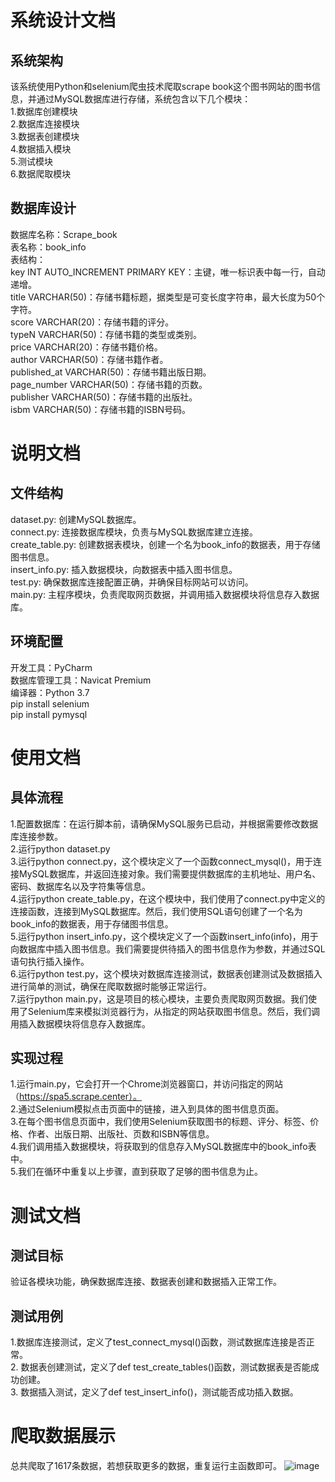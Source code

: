 # 系统设计文档
## 系统架构
该系统使用Python和selenium爬虫技术爬取scrape book这个图书网站的图书信息，并通过MySQL数据库进行存储，系统包含以下几个模块：  
1.数据库创建模块  
2.数据库连接模块  
3.数据表创建模块  
4.数据插入模块  
5.测试模块  
6.数据爬取模块  
## 数据库设计
数据库名称：Scrape_book  
表名称：book_info  
表结构：  
key INT AUTO_INCREMENT PRIMARY KEY：主键，唯一标识表中每一行，自动递增。  
title VARCHAR(50)：存储书籍标题，据类型是可变长度字符串，最大长度为50个字符。  
score VARCHAR(20)：存储书籍的评分。  
typeN VARCHAR(50)：存储书籍的类型或类别。  
price VARCHAR(20)：存储书籍价格。  
author VARCHAR(50)：存储书籍作者。  
published_at  VARCHAR(50)：存储书籍出版日期。  
page_number VARCHAR(50)：存储书籍的页数。  
publisher VARCHAR(50)：存储书籍的出版社。  
isbm VARCHAR(50)：存储书籍的ISBN号码。  

# 说明文档
## 文件结构
dataset.py: 创建MySQL数据库。  
connect.py: 连接数据库模块，负责与MySQL数据库建立连接。  
create_table.py: 创建数据表模块，创建一个名为book_info的数据表，用于存储图书信息。  
insert_info.py: 插入数据模块，向数据表中插入图书信息。  
test.py: 确保数据库连接配置正确，并确保目标网站可以访问。  
main.py: 主程序模块，负责爬取网页数据，并调用插入数据模块将信息存入数据库。  
## 环境配置
开发工具：PyCharm  
数据库管理工具：Navicat Premium  
编译器：Python 3.7  
pip install selenium  
pip install pymysql  

# 使用文档
## 具体流程
1.配置数据库：在运行脚本前，请确保MySQL服务已启动，并根据需要修改数据库连接参数。  
2.运行python dataset.py  
3.运行python connect.py，这个模块定义了一个函数connect_mysql()，用于连接MySQL数据库，并返回连接对象。我们需要提供数据库的主机地址、用户名、密码、数据库名以及字符集等信息。  
4.运行python create_table.py，在这个模块中，我们使用了connect.py中定义的连接函数，连接到MySQL数据库。然后，我们使用SQL语句创建了一个名为book_info的数据表，用于存储图书信息。  
5.运行python insert_info.py，这个模块定义了一个函数insert_info(info)，用于向数据库中插入图书信息。我们需要提供待插入的图书信息作为参数，并通过SQL语句执行插入操作。  
6.运行python test.py，这个模块对数据库连接测试，数据表创建测试及数据插入进行简单的测试，确保在爬取数据时能够正常运行。  
7.运行python main.py，这是项目的核心模块，主要负责爬取网页数据。我们使用了Selenium库来模拟浏览器行为，从指定的网站获取图书信息。然后，我们调用插入数据模块将信息存入数据库。  
## 实现过程
1.运行main.py，它会打开一个Chrome浏览器窗口，并访问指定的网站（https://spa5.scrape.center）。  
2.通过Selenium模拟点击页面中的链接，进入到具体的图书信息页面。  
3.在每个图书信息页面中，我们使用Selenium获取图书的标题、评分、标签、价格、作者、出版日期、出版社、页数和ISBN等信息。  
4.我们调用插入数据模块，将获取到的信息存入MySQL数据库中的book_info表中。  
5.我们在循环中重复以上步骤，直到获取了足够的图书信息为止。  

# 测试文档
## 测试目标
验证各模块功能，确保数据库连接、数据表创建和数据插入正常工作。
## 测试用例
1.数据库连接测试，定义了test_connect_mysql()函数，测试数据库连接是否正常。    
2. 数据表创建测试，定义了def test_create_tables()函数，测试数据表是否能成功创建。    
3. 数据插入测试，定义了def test_insert_info()，测试能否成功插入数据。  
# 爬取数据展示
总共爬取了1617条数据，若想获取更多的数据，重复运行主函数即可。
![image](https://github.com/user-attachments/assets/732e5be3-502a-439f-9588-0ec78250e369)






